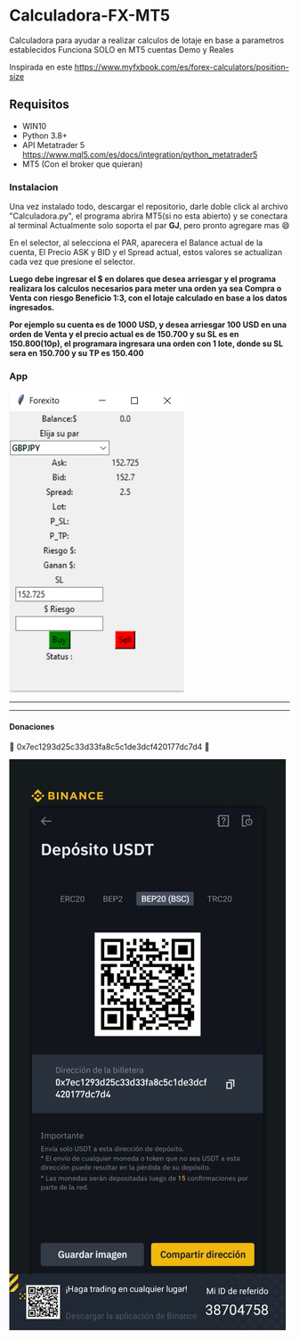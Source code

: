 # Calculadora-FX-MT5
Calculadora para ayudar a realizar calculos de lotaje en base a parametros establecidos
Funciona SOLO en MT5 cuentas Demo y Reales

Inspirada en este https://www.myfxbook.com/es/forex-calculators/position-size

## Requisitos

- WIN10
- Python 3.8+
- API Metatrader 5 https://www.mql5.com/es/docs/integration/python_metatrader5
- MT5 (Con el broker que quieran)

### Instalacion
  Una vez instalado todo, descargar el repositorio, darle doble click al archivo "Calculadora.py", el programa abrira MT5(si no esta abierto) y se conectara al terminal
  Actualmente solo soporta el par **GJ**, pero pronto agregare mas 😄
  
  En el selector, al selecciona el PAR, aparecera el Balance actual de la cuenta, El Precio ASK y BID y el Spread actual, estos valores se actualizan cada vez que presione el selector.
  
  **Luego debe ingresar el $ en dolares que desea arriesgar y el programa realizara los calculos necesarios para meter una orden ya sea Compra o Venta con riesgo Beneficio 1:3, con el lotaje calculado en base a los datos ingresados.**
  
  **Por ejemplo su cuenta es de 1000 USD, y desea arriesgar 100 USD en una orden de Venta y el precio actual es de 150.700 y su SL es en 150.800(10p), el programara ingresara una orden con 1 lote, donde su SL sera en 150.700 y su TP es 150.400**
  
  

### App

![](https://github.com/cpfxcl/Calculadora-FX-MT5/blob/1f8621adb1b941e2948992d5f321a4a23ea543a4/cal.PNG)

-------------------------------------------------------------------------------------------------------

-------------------------------------------------------------------------------------------------------
#### Donaciones

:beers:
0x7ec1293d25c33d33fa8c5c1de3dcf420177dc7d4
:beers:


![](https://github.com/cpfxcl/Calculadora-FX-MT5/blob/99c92b035eaac95bf1f6de72f0a200158ee78642/wallet.jpeg)


